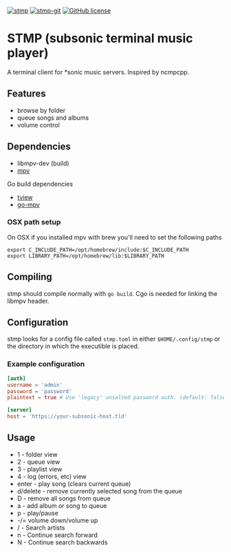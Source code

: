 [![stmp](https://img.shields.io/aur/version/stmp)](https://aur.archlinux.org/packages/stmp/)
[![stmp-git](https://img.shields.io/aur/version/stmp-git)](https://aur.archlinux.org/packages/stmp-git/)
[![GitHub license](https://img.shields.io/github/license/wildeyedskies/stmp)](https://github.com/wildeyedskies/stmp/blob/main/LICENSE)

# STMP (subsonic terminal music player)

A terminal client for *sonic music servers. Inspired by ncmpcpp.

## Features

* browse by folder
* queue songs and albums
* volume control

## Dependencies

* libmpv-dev (build)
* [mpv](https://mpv.io)

Go build dependencies

* [tview](https://github.com/rivo/tview)
* [go-mpv](https://github.com/yourok/go-mpv/mpv)

### OSX path setup

On OSX if you installed mpv with brew you'll need to set the following paths

```
export C_INCLUDE_PATH=/opt/homebrew/include:$C_INCLUDE_PATH
export LIBRARY_PATH=/opt/homebrew/lib:$LIBRARY_PATH
```

## Compiling

stmp should compile normally with `go build`. Cgo is needed for linking the
libmpv header.

## Configuration

stmp looks for a config file called `stmp.toml` in either `$HOME/.config/stmp`
or the directory in which the executible is placed.

### Example configuration

```toml
[auth]
username = 'admin'
password = 'password'
plaintext = true # Use 'legacy' unsalted password auth. (default: false)

[server]
host = 'https://your-subsonic-host.tld'
```

## Usage

* 1 - folder view
* 2 - queue view
* 3 - playlist view
* 4 - log (errors, etc) view
* enter - play song (clears current queue)
* d/delete - remove currently selected song from the queue
* D - remove all songs from queue
* a - add album or song to queue
* p - play/pause
* -/= volume down/volume up
* / - Search artists
* n - Continue search forward
* N - Continue search backwards
